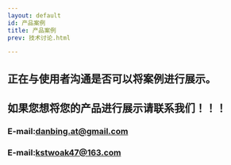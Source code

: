 ```yaml
---
layout: default
id: 产品案例
title: 产品案例
prev: 技术讨论.html

---
```


## 正在与使用者沟通是否可以将案例进行展示。


## 如果您想将您的产品进行展示请联系我们！！！


### E-mail:[danbing.at@gmail.com](mailto:danbing.at@gmail.com)
### E-mail:[kstwoak47@163.com](mailto:kstwoak47@163.com)
